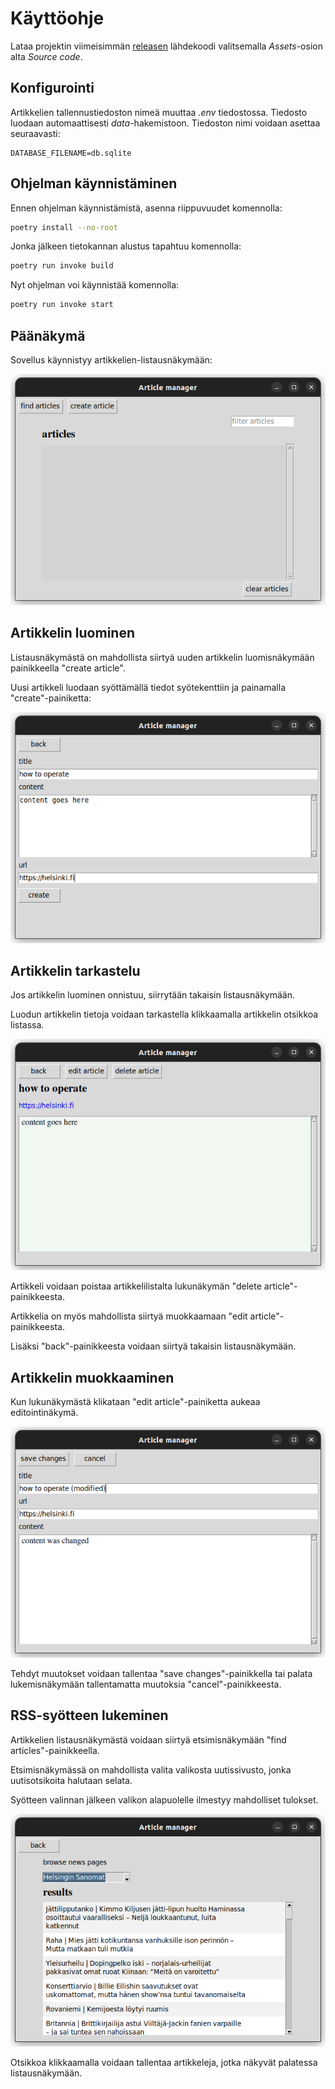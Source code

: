 # Käyttöohje

Lataa projektin viimeisimmän [releasen](https://github.com/jipeso/ohjelmistotekniikka/releases) lähdekoodi valitsemalla _Assets_-osion alta _Source code_.

## Konfigurointi

Artikkelien tallennustiedoston nimeä muuttaa _.env_ tiedostossa. Tiedosto luodaan automaattisesti _data_-hakemistoon. Tiedoston nimi voidaan asettaa seuraavasti:

```
DATABASE_FILENAME=db.sqlite
```

## Ohjelman käynnistäminen

Ennen ohjelman käynnistämistä, asenna riippuvuudet komennolla:

```bash
poetry install --no-root
```

Jonka jälkeen tietokannan alustus tapahtuu komennolla:

```bash
poetry run invoke build
```

Nyt ohjelman voi käynnistää komennolla:

```bash
poetry run invoke start
```

## Päänäkymä

Sovellus käynnistyy artikkelien-listausnäkymään:

![](./kuvat/listanakyma.png)


## Artikkelin luominen

Listausnäkymästä on mahdollista siirtyä uuden artikkelin luomisnäkymään painikkeella "create article".

Uusi artikkeli luodaan syöttämällä tiedot syötekenttiin ja painamalla "create"-painiketta:

![](./kuvat/luomisnakyma.png)

## Artikkelin tarkastelu

Jos artikkelin luominen onnistuu, siirrytään takaisin listausnäkymään.

Luodun artikkelin tietoja voidaan tarkastella klikkaamalla artikkelin otsikkoa listassa.

![](./kuvat/lukemisnakyma.png)

Artikkeli voidaan poistaa artikkelilistalta lukunäkymän "delete article"-painikkeesta.

Artikkelia on myös mahdollista siirtyä muokkaamaan "edit article"-painikkeesta.

Lisäksi "back"-painikkeesta voidaan siirtyä takaisin listausnäkymään.

## Artikkelin muokkaaminen

Kun lukunäkymästä klikataan "edit article"-painiketta aukeaa editointinäkymä.

![](./kuvat/editointinakyma.png)

Tehdyt muutokset voidaan tallentaa "save changes"-painikkella tai palata lukemisnäkymään tallentamatta muutoksia "cancel"-painikkeesta.

## RSS-syötteen lukeminen

Artikkelien listausnäkymästä voidaan siirtyä etsimisnäkymään "find articles"-painikkeella.

Etsimisnäkymässä on mahdollista valita valikosta uutissivusto, jonka uutisotsikoita halutaan selata.

Syötteen valinnan jälkeen valikon alapuolelle ilmestyy mahdolliset tulokset.

![](./kuvat/etsimisnakyma.png)

Otsikkoa klikkaamalla voidaan tallentaa artikkeleja, jotka näkyvät palatessa listausnäkymään.
